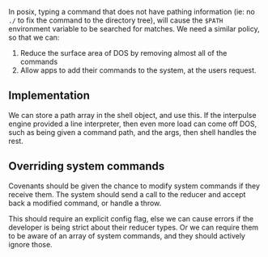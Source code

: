 In posix, typing a command that does not have pathing information (ie: no `./` to fix the command to the directory tree), will cause the `$PATH` environment variable to be searched for matches.  We need a similar policy, so that we can:
1. Reduce the surface area of DOS by removing almost all of the commands
2. Allow apps to add their commands to the system, at the users request.

## Implementation
We can store a path array in the shell object, and use this.
If the interpulse engine provided a line interpreter, then even more load can come off DOS, such as being given a command path, and the args, then shell handles the rest.

## Overriding system commands
Covenants should be given the chance to modify system commands if they receive them.  The system should send a call to the reducer and accept back a modified command, or handle a throw.

This should require an explicit config flag, else we can cause errors if the developer is being strict about their reducer types.  Or we can require them to be aware of an array of system commands, and they should actively ignore those.